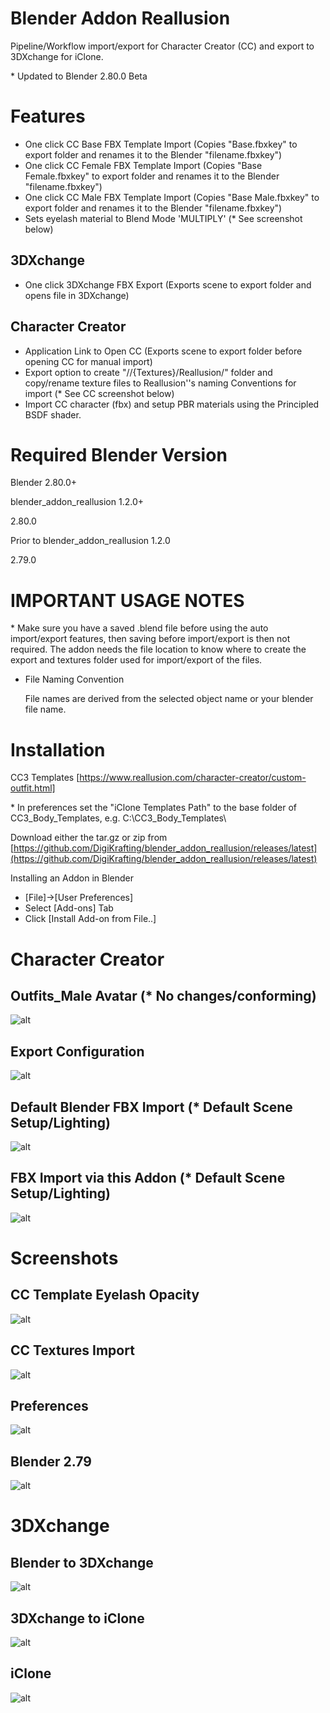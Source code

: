 # Blender Addon Reallusion

Pipeline/Workflow import/export for Character Creator (CC) and export to 3DXchange for iClone.

\* Updated to Blender 2.80.0 Beta

# Features

- One click CC Base FBX Template Import (Copies "Base.fbxkey" to export folder and renames it to the Blender "filename.fbxkey")
- One click CC Female FBX Template Import (Copies "Base Female.fbxkey" to export folder and renames it to the Blender "filename.fbxkey")
- One click CC Male FBX Template Import (Copies "Base Male.fbxkey" to export folder and renames it to the Blender "filename.fbxkey")
- Sets eyelash material to Blend Mode 'MULTIPLY' (* See screenshot below)

## 3DXchange

- One click 3DXchange FBX Export (Exports scene to export folder and opens file in 3DXchange)

## Character Creator

- Application Link to Open CC (Exports scene to export folder before opening CC for manual import)
- Export option to create "//{Textures}/Reallusion/" folder and copy/rename texture files to Reallusion''s naming Conventions for import (* See CC screenshot below)
- Import CC character (fbx) and setup PBR materials using the Principled BSDF shader.

# Required Blender Version

Blender 2.80.0+

blender_addon_reallusion 1.2.0+

2.80.0

Prior to blender_addon_reallusion 1.2.0

2.79.0

# IMPORTANT USAGE NOTES 

\* Make sure you have a saved .blend file before using the auto import/export features, then saving before import/export is then not required. The addon needs the file location to know where to create the export and textures folder used for import/export of the files.

- File Naming Convention

    File names are derived from the selected object name or your blender file name.

# Installation

CC3 Templates [https://www.reallusion.com/character-creator/custom-outfit.html]

\* In preferences set the "iClone Templates Path" to the base folder of CC3_Body_Templates, e.g. C:\CC3_Body_Templates\

Download either the tar.gz or zip from [https://github.com/DigiKrafting/blender_addon_reallusion/releases/latest](https://github.com/DigiKrafting/blender_addon_reallusion/releases/latest)

Installing an Addon in Blender

- [File]->[User Preferences]
- Select [Add-ons] Tab
- Click [Install Add-on from File..]

# Character Creator

## Outfits_Male Avatar (* No changes/conforming)

![alt](/screenshots/cc_male.png)

## Export Configuration

![alt](/screenshots/cc_export.png)

## Default Blender FBX Import (* Default Scene Setup/Lighting)

![alt](/screenshots/cc_import_default.png)

## FBX Import via this Addon (* Default Scene Setup/Lighting)

![alt](/screenshots/cc_import_pbr.png)

# Screenshots

## CC Template Eyelash Opacity

![alt](/screenshots/rl_eyelash.png)

## CC Textures Import

![alt](/screenshots/rl_textures.png)

## Preferences

![alt](/screenshots/ic_prefs.png)

## Blender 2.79 

![alt](/screenshots/ic.png)

# 3DXchange

## Blender to 3DXchange

![alt](/screenshots/3dx_cc_blender.png)

## 3DXchange to iClone

![alt](/screenshots/3dx_cc_3dx.png)

## iClone

![alt](/screenshots/3dx_cc_iclone.png)

